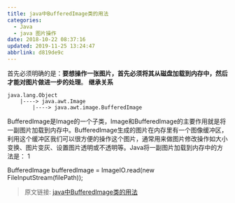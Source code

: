 ```yaml
---
title: java中BufferedImage类的用法
categories: 
  - Java
  - java 图片操作
date: 2018-10-22 08:37:16
updated: 2019-11-25 13:24:47
abbrlink: d819de9c
---
```

首先必须明确的是：**要想操作一张图片，首先必须将其从磁盘加载到内存中，然后才能对图片做进一步的处理**。
**继承关系**
```
java.lang.Object
    |----> java.awt.Image
        |----> java.awt.image.BufferedImage
```

BufferedImage是Image的一个子类，Image和BufferedImage的主要作用就是将一副图片加载到内存中。BufferedImage生成的图片在内存里有一个图像缓冲区，利用这个缓冲区我们可以很方便的操作这个图片，通常用来做图片修改操作如大小变换、图片变灰、设置图片透明或不透明等。Java将一副图片加载到内存中的方法是：
1
    
BufferedImage bufferedImage = ImageIO.read(new FileInputStream(filePath));  

>原文链接: [java中BufferedImage类的用法](https://lanlan2017.github.io/blog/d819de9c/)
